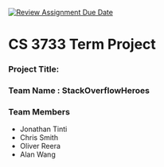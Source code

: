 [![Review Assignment Due Date](https://classroom.github.com/assets/deadline-readme-button-22041afd0340ce965d47ae6ef1cefeee28c7c493a6346c4f15d667ab976d596c.svg)](https://classroom.github.com/a/Ir_lyZaZ)
# CS 3733 Term Project
### Project Title: 
### Team Name :  StackOverflowHeroes
### Team Members 
* Jonathan Tinti 
* Chris Smith
* Oliver Reera
* Alan Wang
